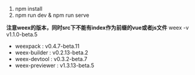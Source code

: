 1. npm install
2. npm run dev & npm run serve

**注意weex的版本，同时src下不能有index作为前缀的vue或者js文件**
weex -v
   v1.1.0-beta.5
 - weexpack : v0.4.7-beta.11
 - weex-builder : v0.2.13-beta.2
 - weex-devtool : v0.3.2-beta.7
 - weex-previewer : v1.3.13-beta.5
